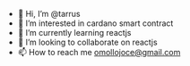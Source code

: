 - 👋 Hi, I’m @tarrus
- 👀 I’m interested in cardano smart contract
- 🌱 I’m currently learning reactjs
- 💞️ I’m looking to collaborate on reactjs
- 📫 How to reach me omollojoce@gmail.com

<!---
tarrus1/tarrus1 is a ✨ special ✨ repository because its `README.md` (this file) appears on your GitHub profile.
You can click the Preview link to take a look at your changes.
--->
